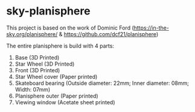 # sky-planisphere
This project is based on the work of Dominic Ford (https://in-the-sky.org/planisphere/ & https://github.com/dcf21/planisphere)

The entire planisphere is build with 4 parts:
1. Base (3D Printed)
2. Star Wheel (3D Printed)
3. Front (3D Printed)
4. Star Wheel cover (Paper printed)
5. Skateboard bearing (Outside diameter: 22mm; Inner diameter: 08mm; Width: 07mm)
6. Planisphere outer (Paper printed)
7. Viewing window (Acetate sheet printed)
